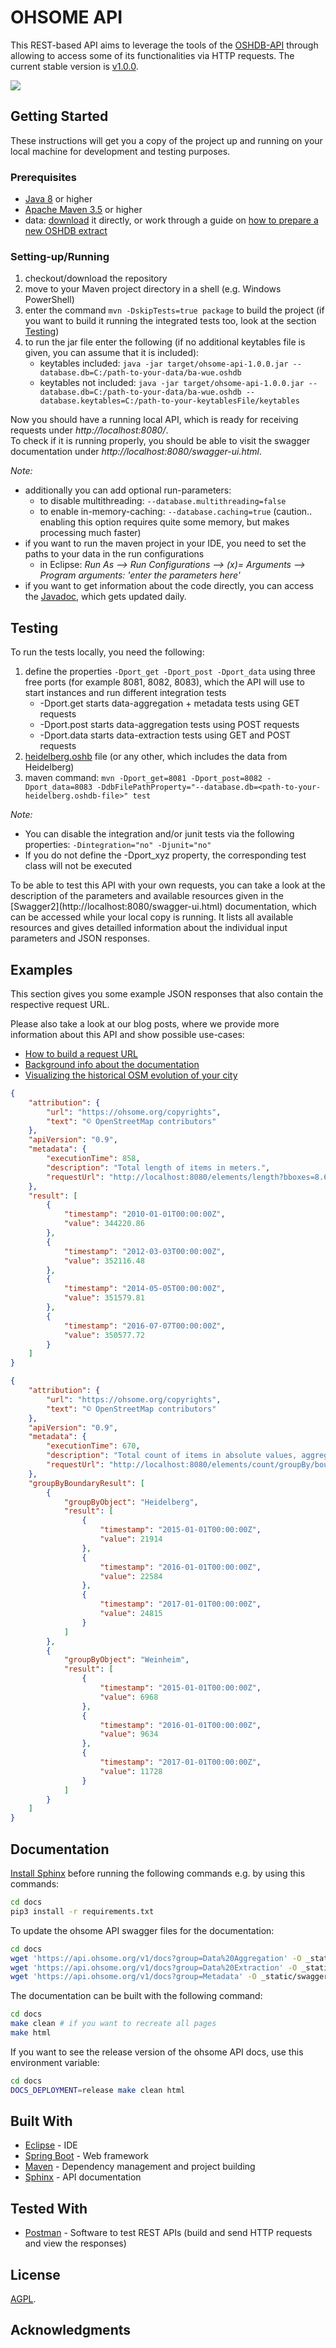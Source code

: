 # OHSOME API

This REST-based API aims to leverage the tools of the [OSHDB-API](https://github.com/GIScience/oshdb) through allowing to access some of its functionalities via HTTP requests.
The current stable version is [v1.0.0](https://gitlab.gistools.geog.uni-heidelberg.de/giscience/big-data/ohsome/ohsome-api/tags/1.0.0).

[![](http://jenkins.ohsome.org/buildStatus/icon?job=ohsome-api/master)](http://jenkins.ohsome.org/blue/organizations/jenkins/ohsome-api/activity)

## Getting Started

These instructions will get you a copy of the project up and running on your local machine for development and testing purposes.

### Prerequisites

* [Java 8](http://www.oracle.com/technetwork/java/javase/downloads/jdk8-downloads-2133151.html) or higher
* [Apache Maven 3.5](https://maven.apache.org/download.cgi) or higher
* data: [download](http://downloads.ohsome.org/) it directly, or work through a guide on [how to prepare a new OSHDB extract](https://github.com/GIScience/oshdb/blob/master/oshdb-tool/etl/README.md)

### Setting-up/Running

1. checkout/download the repository
2. move to your Maven project directory in a shell (e.g. Windows PowerShell)
3. enter the command `mvn -DskipTests=true package` to build the project (if you want to build it running the integrated tests too, look at the section [Testing](https://gitlab.gistools.geog.uni-heidelberg.de/giscience/big-data/ohsome/ohsome-api#testing))
4. to run the jar file enter the following (if no additional keytables file is given, you can assume that it is included):
    * keytables included: `java -jar target/ohsome-api-1.0.0.jar --database.db=C:/path-to-your-data/ba-wue.oshdb`
    * keytables not included: `java -jar target/ohsome-api-1.0.0.jar --database.db=C:/path-to-your-data/ba-wue.oshdb --database.keytables=C:/path-to-your-keytablesFile/keytables`

Now you should have a running local API, which is ready for receiving requests under *http://localhost:8080/*.
<br>To check if it is running properly, you should be able to visit the swagger documentation under *http://localhost:8080/swagger-ui.html*.

*Note:*
* additionally you can add optional run-parameters:
    * to disable multithreading: `--database.multithreading=false`
    * to enable in-memory-caching: `--database.caching=true` (caution.. enabling this option requires quite some memory, but makes processing much faster)
* if you want to run the maven project in your IDE, you need to set the paths to your data in the run configurations
    * in Eclipse: *Run As --> Run Configurations --> (x)= Arguments --> Program arguments: 'enter the parameters here'*
* if you want to get information about the code directly, you can access the [Javadoc](https://docs.ohsome.org/java/ohsome-api/1.0.0/), which gets updated daily.

## Testing

To run the tests locally, you need the following:
1. define the properties `-Dport_get -Dport_post -Dport_data` using three free ports (for example 8081, 8082, 8083), which the API will use to start instances and run different integration tests
    * -Dport.get starts data-aggregation + metadata tests using GET requests
    * -Dport.post starts data-aggregation tests using POST requests
    * -Dport.data starts data-extraction tests using GET and POST requests
2. [heidelberg.oshb](http://downloads.ohsome.org/v0.4/germany/baden-wuerrtemberg/heidelberg.oshdb.mv.db) file (or any other, which includes the data from Heidelberg)
3. maven command: `mvn -Dport_get=8081 -Dport_post=8082 -Dport_data=8083 -DdbFilePathProperty="--database.db=<path-to-your-heidelberg.oshdb-file>" test`

*Note:* 
* You can disable the integration and/or junit tests via the following properties: `-Dintegration="no" -Djunit="no"`
* If you do not define the -Dport_xyz property, the corresponding test class will not be executed

<p>
To be able to test this API with your own requests, you can take a look at the description of the parameters and available resources given in the [Swagger2](http://localhost:8080/swagger-ui.html) documentation, which can be accessed while your local copy is running.
It lists all available resources and gives detailled information about the individual input parameters and JSON responses.

## Examples

This section gives you some example JSON responses that also contain the respective request URL.<p>
Please also take a look at our blog posts, where we provide more information about this API and show possible use-cases:
* [How to build a request URL](http://k1z.blog.uni-heidelberg.de/2018/04/26/the-ohsome-api-dynamic-osm-statistics-for-real-world-applications/) 
* [Background info about the documentation](http://k1z.blog.uni-heidelberg.de/2018/09/03/documentation-of-the-ohsome-api/) 
* [Visualizing the historical OSM evolution of your city](http://k1z.blog.uni-heidelberg.de/2018/12/14/how-to-become-ohsome-part-1-visualizing-the-historical-evolution-of-osm-buildings-of-your-city/) 
<p>


```json
{
    "attribution": {
        "url": "https://ohsome.org/copyrights",
        "text": "© OpenStreetMap contributors"
    },
    "apiVersion": "0.9",
    "metadata": {
        "executionTime": 858,
        "description": "Total length of items in meters.",
        "requestUrl": "http://localhost:8080/elements/length?bboxes=8.6128,49.3183,8.7294,49.4376&time=2010-01-01/2016-08-01/P2Y2M2D&showMetadata=true&filter=highway=residential%20and%20type:way"
    },
    "result": [
        {
            "timestamp": "2010-01-01T00:00:00Z",
            "value": 344220.86
        },
        {
            "timestamp": "2012-03-03T00:00:00Z",
            "value": 352116.48
        },
        {
            "timestamp": "2014-05-05T00:00:00Z",
            "value": 351579.81
        },
        {
            "timestamp": "2016-07-07T00:00:00Z",
            "value": 350577.72
        }
    ]
}
```
<p>


```json
{
    "attribution": {
        "url": "https://ohsome.org/copyrights",
        "text": "© OpenStreetMap contributors"
    },
    "apiVersion": "0.9",
    "metadata": {
        "executionTime": 670,
        "description": "Total count of items in absolute values, aggregated on the boundary.",
        "requestUrl": "http://localhost:8080/elements/count/groupBy/boundary?filter=building=%2A%20and%20type:way&time=2015-01/2017-01-01/P1Y&showMetadata=true&bpolys=%7B%22type%22:%22FeatureCollection%22,%22features%22:%5B%7B%22type%22:%22Feature%22,%22properties%22:%7B%22id%22:%22Heidelberg%22%7D,%22geometry%22:%7B%22type%22:%22Polygon%22,%22coordinates%22:%5B%5B%5B8.684692,49.442905%5D,%5B8.613625,49.43688%5D,%5B8.613968,49.366726%5D,%5B8.699455,49.356216%5D,%5B8.731728,49.40427%5D,%5B8.684692,49.442905%5D%5D%5D%7D%7D,%7B%22type%22:%22Feature%22,%22properties%22:%7B%22id%22:%22Weinheim%22%7D,%22geometry%22:%7B%22type%22:%22Polygon%22,%22coordinates%22:%5B%5B%5B8.656197,49.571762%5D,%5B8.611565,49.543034%5D,%5B8.675766,49.516518%5D,%5B8.698769,49.55751%5D,%5B8.656197,49.571762%5D%5D%5D%7D%7D%5D%7D"
    },
    "groupByBoundaryResult": [
        {
            "groupByObject": "Heidelberg",
            "result": [
                {
                    "timestamp": "2015-01-01T00:00:00Z",
                    "value": 21914
                },
                {
                    "timestamp": "2016-01-01T00:00:00Z",
                    "value": 22584
                },
                {
                    "timestamp": "2017-01-01T00:00:00Z",
                    "value": 24815
                }
            ]
        },
        {
            "groupByObject": "Weinheim",
            "result": [
                {
                    "timestamp": "2015-01-01T00:00:00Z",
                    "value": 6968
                },
                {
                    "timestamp": "2016-01-01T00:00:00Z",
                    "value": 9634
                },
                {
                    "timestamp": "2017-01-01T00:00:00Z",
                    "value": 11728
                }
            ]
        }
    ]
}
```

## Documentation

[Install Sphinx](https://www.sphinx-doc.org/en/master/usage/installation.html) before running the following commands e.g. by using this commands:
```bash
cd docs
pip3 install -r requirements.txt
```

To update the ohsome API swagger files for the documentation:
```bash
cd docs
wget 'https://api.ohsome.org/v1/docs?group=Data%20Aggregation' -O _static/swagger-aggregation.json
wget 'https://api.ohsome.org/v1/docs?group=Data%20Extraction' -O _static/swagger-extraction.json
wget 'https://api.ohsome.org/v1/docs?group=Metadata' -O _static/swagger-metadata.json
```

The documentation can be built with the following command:
```bash
cd docs
make clean # if you want to recreate all pages
make html
```

If you want to see the release version of the ohsome API docs, use this environment variable:
```bash
cd docs
DOCS_DEPLOYMENT=release make clean html
```

## Built With

* [Eclipse](http://www.eclipse.org/downloads/packages/eclipse-ide-java-ee-developers/oxygen1a) - IDE
* [Spring Boot](https://projects.spring.io/spring-boot/) - Web framework
* [Maven](https://maven.apache.org/) - Dependency management and project building
* [Sphinx](https://www.sphinx-doc.org) - API documentation

## Tested With

* [Postman](https://www.getpostman.com/) - Software to test REST APIs (build and send HTTP requests and view the responses)

## License

[AGPL](LICENSE).

## Acknowledgments

